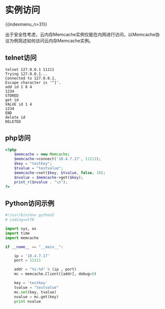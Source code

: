 # 实例访问

{{indexmenu_n>31}}

出于安全性考虑，云内存Memcache实例仅能在内网进行访问，以Memcache协议为例简述如何访问云内存Memcache实例。

## telnet访问

```
telnet 127.0.0.1 11211
Trying 127.0.0.1...
Connected to 127.0.0.1.
Escape character is '^]'.
add id 1 0 4
1234
STORED 
get id
VALUE id 1 4
1234
END
delete id
DELETED
```

## php访问

``` php
<?php
    $memcache = new Memcache;
    $memcache->connect('10.4.7.17', 11211);
    $key = "testkey";
    $tvalue = "testvalue";
    $memcache->set($key, $tvalue, false, 10);
    $nvalue = $memcache->get($key);
    print_r($nvalue . "\n");
?>
```

## Python访问示例

``` python
#!/usr/bin/env python2
# coding=utf8

import sys, os
import time
import memcache

if __name__ == "__main__":

    ip = '10.4.7.17'
    port = 11211

    addr = "%s:%d" % (ip , port)
    mc = memcache.Client([addr], debug=0)

    key = 'testkey'
    tvalue = "testvalue"
    mc.set(key, tvalue)
    nvalue = mc.get(key)
    print nvalue
```
